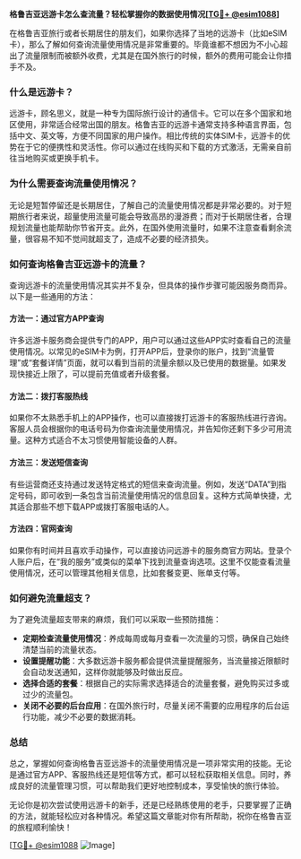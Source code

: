 **格鲁吉亚远游卡怎么查流量？轻松掌握你的数据使用情况[[TG💪+ @esim1088](https://t.me/s/esim1088)]**

在格鲁吉亚旅行或者长期居住的朋友们，如果你选择了当地的远游卡（比如eSIM卡），那么了解如何查询流量使用情况是非常重要的。毕竟谁都不想因为不小心超出了流量限制而被额外收费，尤其是在国外旅行的时候，额外的费用可能会让你措手不及。

### **什么是远游卡？**
远游卡，顾名思义，就是一种专为国际旅行设计的通信卡。它可以在多个国家和地区使用，非常适合经常出国的朋友。格鲁吉亚的远游卡通常支持多种语言界面，包括中文、英文等，方便不同国家的用户操作。相比传统的实体SIM卡，远游卡的优势在于它的便携性和灵活性。你可以通过在线购买和下载的方式激活，无需亲自前往当地购买或更换手机卡。

### **为什么需要查询流量使用情况？**
无论是短暂停留还是长期居住，了解自己的流量使用情况都是非常必要的。对于短期旅行者来说，超量使用流量可能会导致高昂的漫游费；而对于长期居住者，合理规划流量也能帮助你节省开支。此外，在国外使用流量时，如果不注意查看剩余流量，很容易不知不觉间就超支了，造成不必要的经济损失。

### **如何查询格鲁吉亚远游卡的流量？**
查询远游卡的流量使用情况其实并不复杂，但具体的操作步骤可能因服务商而异。以下是一些通用的方法：

#### **方法一：通过官方APP查询**
许多远游卡服务商会提供专门的APP，用户可以通过这些APP实时查看自己的流量使用情况。以常见的eSIM卡为例，打开APP后，登录你的账户，找到“流量管理”或“套餐详情”页面，就可以看到当前的流量余额以及已使用的数据量。如果发现快接近上限了，可以提前充值或者升级套餐。

#### **方法二：拨打客服热线**
如果你不太熟悉手机上的APP操作，也可以直接拨打远游卡的客服热线进行咨询。客服人员会根据你的电话号码为你查询流量使用情况，并告知你还剩下多少可用流量。这种方式适合不太习惯使用智能设备的人群。

#### **方法三：发送短信查询**
有些运营商还支持通过发送特定格式的短信来查询流量。例如，发送“DATA”到指定号码，即可收到一条包含当前流量使用情况的信息回复。这种方式简单快捷，尤其适合那些不想下载APP或拨打客服电话的人。

#### **方法四：官网查询**
如果你有时间并且喜欢手动操作，可以直接访问远游卡的服务商官方网站。登录个人账户后，在“我的服务”或类似的菜单下找到流量查询选项。这里不仅能查看流量使用情况，还可以管理其他相关信息，比如套餐变更、账单支付等。

### **如何避免流量超支？**
为了避免流量超支带来的麻烦，我们可以采取一些预防措施：
- **定期检查流量使用情况**：养成每周或每月查看一次流量的习惯，确保自己始终清楚当前的流量状态。
- **设置提醒功能**：大多数远游卡服务都会提供流量提醒服务，当流量接近限额时会自动发送通知，这样你就能够及时做出反应。
- **选择合适的套餐**：根据自己的实际需求选择适合的流量套餐，避免购买过多或过少的流量包。
- **关闭不必要的后台应用**：在国外旅行时，尽量关闭不需要的应用程序的后台运行功能，减少不必要的数据消耗。

### **总结**
总之，掌握如何查询格鲁吉亚远游卡的流量使用情况是一项非常实用的技能。无论是通过官方APP、客服热线还是短信等方式，都可以轻松获取相关信息。同时，养成良好的流量管理习惯，可以帮助我们更好地控制成本，享受愉快的旅行体验。

无论你是初次尝试使用远游卡的新手，还是已经熟练使用的老手，只要掌握了正确的方法，就能轻松应对各种情况。希望这篇文章能对你有所帮助，祝你在格鲁吉亚的旅程顺利愉快！

[[TG💪+ @esim1088](https://t.me/s/esim1088) ![Image](https://i.postimg.cc/4NQfJmqS/Snipaste-2025-05-13-00-14-12.png)]